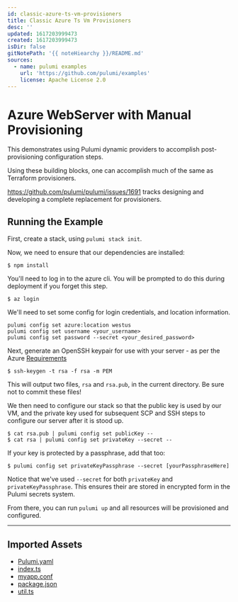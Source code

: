 ```yaml
---
id: classic-azure-ts-vm-provisioners
title: Classic Azure Ts Vm Provisioners
desc: ''
updated: 1617203999473
created: 1617203999473
isDir: false
gitNotePath: '{{ noteHiearchy }}/README.md'
sources:
  - name: pulumi examples
    url: 'https://github.com/pulumi/examples'
    license: Apache License 2.0
---
```

# Azure WebServer with Manual Provisioning

This demonstrates using Pulumi dynamic providers to accomplish post-provisioning configuration steps.

Using these building blocks, one can accomplish much of the same as Terraform provisioners.

<https://github.com/pulumi/pulumi/issues/1691> tracks designing and developing a complete replacement for provisioners.

## Running the Example

First, create a stack, using `pulumi stack init`.

Now, we need to ensure that our dependencies are installed:

```
$ npm install
```

You'll need to log in to the azure cli. You will be prompted to do this during deployment if you forget this step.

```
$ az login
```

We'll need to set some config for login credentials, and location information.

```
pulumi config set azure:location westus
pulumi config set username <your_username>
pulumi config set password --secret <your_desired_password>

```

Next, generate an OpenSSH keypair for use with your server - as per the Azure [Requirements][1]

```
$ ssh-keygen -t rsa -f rsa -m PEM
```

This will output two files, `rsa` and `rsa.pub`, in the current directory. Be sure not to commit these files!

We then need to configure our stack so that the public key is used by our VM, and the private key used
for subsequent SCP and SSH steps to configure our server after it is stood up.

```
$ cat rsa.pub | pulumi config set publicKey --
$ cat rsa | pulumi config set privateKey --secret --
```

If your key is protected by a passphrase, add that too:

```
$ pulumi config set privateKeyPassphrase --secret [yourPassphraseHere]
```

Notice that we've used `--secret` for both `privateKey` and `privateKeyPassphrase`. This ensures their are
stored in encrypted form in the Pulumi secrets system.

From there, you can run `pulumi up` and all resources will be provisioned and configured.

[1]: https://docs.microsoft.com/en-us/azure/virtual-machines/linux/ssh-from-windows#create-an-ssh-key-pair

* * *

## Imported Assets

- [Pulumi.yaml](/assets/pulumi.yaml)
- [index.ts](/assets/index.ts)
- [myapp.conf](/assets/myapp.conf)
- [package.json](/assets/package.json)
- [util.ts](/assets/util.ts)

